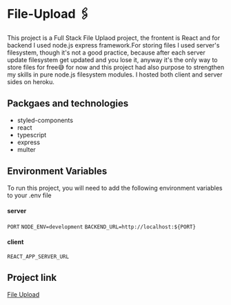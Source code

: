 # File-Upload 🖇

This project is a Full Stack File Uplaod project, the frontent is React and for backend I used node.js express framework.For storing files I used server's filesystem, though it's not a good practice, because after each server update filesystem get updated and you lose it, anyway it's the only way to store files for free😅 for now and this project had also purpose to strengthen my skills in pure node.js filesystem modules. I hosted both client and server sides on heroku.

## Packgaes and technologies 
- styled-components
- react
- typescript
- express
- multer


## Environment Variables

To run this project, you will need to add the following environment variables to your .env file

#### server

`PORT`
`NODE_ENV=development`
`BACKEND_URL=http://localhost:${PORT}`

#### client

`REACT_APP_SERVER_URL`

## Project link
[File Upload](http://file-upload-client.herokuapp.com/)
